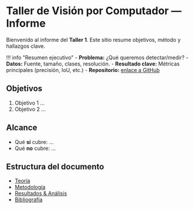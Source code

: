 # Taller de Visión por Computador — Informe

Bienvenido al informe del **Taller 1**. Este sitio resume objetivos, método y hallazgos clave.

!!! info "Resumen ejecutivo"
    - **Problema:** ¿Qué queremos detectar/medir?
    - **Datos:** Fuente, tamaño, clases, resolución.
    - **Resultado clave:** Métricas principales (precisión, IoU, etc.)
    - **Repositorio:** [enlace a GitHub](https://github.com/usuario/repo)

## Objetivos
1. Objetivo 1 …
2. Objetivo 2 …

## Alcance
- Qué **sí** cubre: …
- Qué **no** cubre: …

## Estructura del documento
- [Teoría](teoria.md)
- [Metodología](metodologia.md)
- [Resultados & Análisis](resultados_analisis.md)
- [Bibliografía](bibliografia.md)
